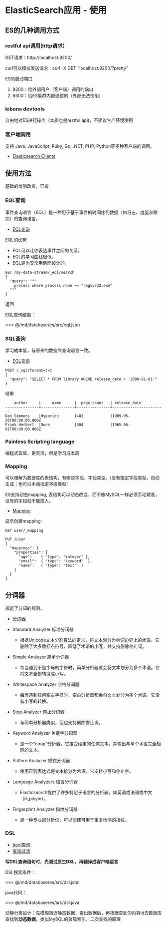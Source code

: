 # ElasticSearch应用 - 使用

## ES的几种调用方式

### restful api调用(http请求）

GET请求：http://localhost:9200/

curl可以模拟发送请求：curl -X GET "localhost:9200/?pretty"

ES的启动端口

1. 9200：给外部用户（客户端）调用的端口
2. 9300：给ES集群内部通信的（外部无法使用）

### kibana devtools

自由地对ES进行操作（本质也是restful api)，不建议生产环境使用

### 客户端调用

支持 Java, JavaScript, Ruby, Go, .NET, PHP, Python等多种客户端的调用。

* [Elasticsearch Clients](https://www.elastic.co/guide/en/elasticsearch/client/index.html)

## 使用方法

基础的增删改查，已有

### EQL查询

事件查询语言（EQL）是一种用于基于事件的时间序列数据（如日志、度量和跟踪）的查询语言。

* [EQL查询](https://www.elastic.co/guide/en/elasticsearch/reference/7.17/eql.html)

EQL的优势

* EQL可以让你表达事件之间的关系。
* EQL的学习曲线很低。
* EQL是为安全用例而设计的。

```
GET /my-data-stream/_eql/search
{
  "query": """
    process where process.name == "regsvr32.exe"
  """
}
```

返回

EQL查询结果：

<<< @/md/database/es/src/eql.json

### SQL查询

学习成本低，与原来的数据库查询语言一致。

* [EQL查询](https://www.elastic.co/guide/en/elasticsearch/reference/7.17/sql-getting-started.html)

```
POST /_sql?format=txt
{
  "query": "SELECT * FROM library WHERE release_date < '2000-01-01'"
}
```

结果

```
    author     |     name      |  page_count   | release_date
---------------+---------------+---------------+------------------------
Dan Simmons    |Hyperion       |482            |1989-05-26T00:00:00.000Z
Frank Herbert  |Dune           |604            |1965-06-01T00:00:00.000Z
```

### Painless Scripting language

编程式取值，更灵活，但是学习成本高

### Mapping

可以理解为数据库的表结构，有哪些字段、字段类型。(没有指定字段类型，自动生成；也可以手动指定字段类型)

ES支持动态mapping, 表结构可以动态改变，而不像MySQL一样必须手动建表，没有的字段就不能插入。

* [Mapping](https://www.elastic.co/guide/en/elasticsearch/reference/7.17/sql-getting-started.html)

显示创建mapping:

```
GET user/_mapping

PUT /user
{
  "mappings": {
    "properties": {
      "age":    { "type": "integer" },  
      "email":  { "type": "keyword"  }, 
      "name":   { "type": "text"  }     
    }
  }
}
```

## 分词器

指定了分词的规则。

* [分词器](https://www.elastic.co/guide/en/elasticsearch/reference/7.17/analysis-analyzers.html)

* Standard Analyzer 标准分词器
    * 根据Unicode文本分割算法的定义，将文本划分为单词边界上的术语。它删除了大多数标点符号，降低了术语的小写，并支持删除停止词。

* Simple Analyzer 简单分词器
    * 每当遇到不是字母的字符时，简单分析器就会将文本划分为多个术语。它将文本全部转换成小写。

* Whitespace Analyzer 空格分词器
    * 每当遇到任何空白字符时，空白分析器都会将文本划分为多个术语。它没有小写的转换。

* Stop Analyzer 停止分词器
    * 与简单分析器类似，但也支持删除停止词。

* Keyword Analyzer 关键字分词器
    * 是一个“noop”分析器，它接受给定的任何文本，并输出与单个术语完全相同的文本。

* Pattern Analyzer 模式分词器
    * 使用正则表达式将文本拆分为术语。它支持小写和停止字。

* Language Analyzers 语言分词器
    * Elasticsearch提供了许多特定于语言的分析器，如英语或法语或中文（ik,pinyin）。

* Fingerprint Analyzer 指纹分词器
    * 是一种专业的分析仪，可以创建可用于重复检测的指纹。

### DSL

* [bool查询](https://www.elastic.co/guide/en/elasticsearch/reference/7.17/query-dsl-bool-query.html)
* [查询过滤](https://www.elastic.co/guide/en/elasticsearch/reference/7.17/query-filter-context.html)

**写DSL查询语句时，先测试原生DSL，再翻译成客户端语言**

DSL搜索条件：

<<< @/md/database/es/src/dsl.json

java代码：

<<< @/md/database/es/src/dsl.java

动静分离设计：先模糊筛选静态数据，查出数据后，再根据查到的内容id去数据库查找到**动态数据**。类似MySQL的聚簇索引，二次查找的原理
